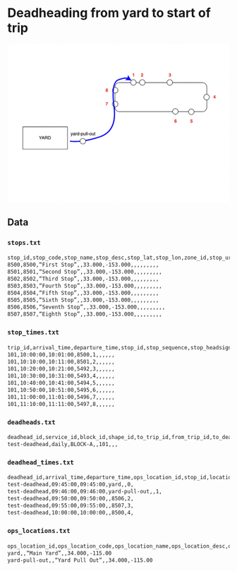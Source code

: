 # Deadheading from yard to start of trip

![Diagram depicting deadheading from a yard to the start of a trip](diagram.png)

## Data

### `stops.txt`

```csv
stop_id,stop_code,stop_name,stop_desc,stop_lat,stop_lon,zone_id,stop_url,location_type,parent_station,stop_timezone,wheelchair_boarding,level_id,platform_code
8500,8500,“First Stop”,,33.000,-153.000,,,,,,,,,
8501,8501,“Second Stop”,,33.000,-153.000,,,,,,,,,
8502,8502,“Third Stop”,,33.000,-153.000,,,,,,,,,
8503,8503,“Fourth Stop”,,33.000,-153.000,,,,,,,,,
8504,8504,“Fifth Stop”,,33.000,-153.000,,,,,,,,,
8505,8505,“Sixth Stop”,,33.000,-153.000,,,,,,,,,
8506,8506,“Seventh Stop”,,33.000,-153.000,,,,,,,,,
8507,8507,“Eighth Stop”,,33.000,-153.000,,,,,,,,,
```

### `stop_times.txt`

```csv
trip_id,arrival_time,departure_time,stop_id,stop_sequence,stop_headsign,pickup_type,drop_off_type,continuous_pickup,continuous_drop_off,shape_dist_traveled,timepoint
101,10:00:00,10:01:00,8500,1,,,,,,
101,10:10:00,10:11:00,8501,2,,,,,,
101,10:20:00,10:21:00,5492,3,,,,,,
101,10:30:00,10:31:00,5493,4,,,,,,
101,10:40:00,10:41:00,5494,5,,,,,,
101,10:50:00,10:51:00,5495,6,,,,,,
101,11:00:00,11:01:00,5496,7,,,,,,
101,11:10:00,11:11:00,5497,8,,,,,,
```

### `deadheads.txt`

```csv
deadhead_id,service_id,block_id,shape_id,to_trip_id,from_trip_id,to_deadhead_id,from_deadhead_id
test-deadhead,daily,BLOCK-A,,101,,,
```

### `deadhead_times.txt`

```csv
deadhead_id,arrival_time,departure_time,ops_location_id,stop_id,location_sequence,shape_dist_traveled
test-deadhead,09:45:00,09:45:00,yard,,0,
test-deadhead,09:46:00,09:46:00,yard-pull-out,,1,
test-deadhead,09:50:00,09:50:00,,8506,2,
test-deadhead,09:55:00,09:55:00,,8507,3,
test-deadhead,10:00:00,10:00:00,,8500,4,
```

### `ops_locations.txt`

```csv
ops_location_id,ops_location_code,ops_location_name,ops_location_desc,ops_location_lat,ops_location_lon
yard,,“Main Yard”,,34.000,-115.00
yard-pull-out,,“Yard Pull Out”,,34.000,-115.00
```
